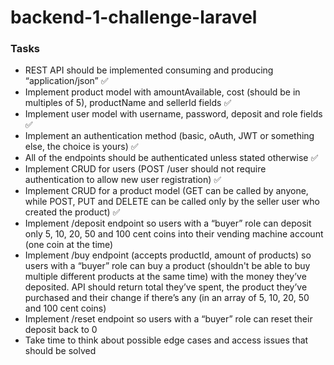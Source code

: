 # backend-1-challenge-laravel

### Tasks
 - REST API should be implemented consuming and producing “application/json” ✅
 - Implement product model with amountAvailable, cost (should be in multiples of 5), productName and sellerId fields ✅
 - Implement user model with username, password, deposit and role fields ✅
 - Implement an authentication method (basic, oAuth, JWT or something else, the choice is yours) ✅
 - All of the endpoints should be authenticated unless stated otherwise ✅
 - Implement CRUD for users (POST /user should not require authentication to allow new user registration) ✅
 - Implement CRUD for a product model (GET can be called by anyone, while POST, PUT and DELETE can be called only by the seller user who created the product) ✅
 - Implement /deposit endpoint so users with a “buyer” role can deposit only 5, 10, 20, 50 and 100 cent coins into their vending machine account (one coin at the time)
 - Implement /buy endpoint (accepts productId, amount of products) so users with a “buyer” role can buy a product (shouldn't be able to buy multiple different products at the same time) with the money they’ve deposited. API should return total they’ve spent, the product they’ve purchased and their change if there’s any (in an array of 5, 10, 20, 50 and 100 cent coins)
 - Implement /reset endpoint so users with a “buyer” role can reset their deposit back to 0
 - Take time to think about possible edge cases and access issues that should be solved
